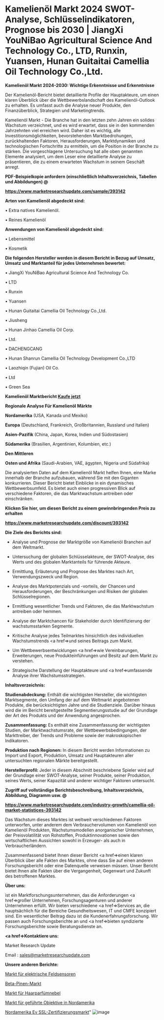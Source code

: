 # Kamelienöl Markt 2024 SWOT-Analyse, Schlüsselindikatoren, Prognose bis 2030 | JiangXi YouNiBao Agricultural Science And Technology Co., LTD, Runxin, Yuansen, Hunan Guitaitai Camellia Oil Technology Co.,Ltd.

<strong>Kamelienöl Markt 2024-2030: Wichtige Erkenntnisse und Erkenntnisse</strong>

Der Kamelienöl-Bericht bietet detaillierte Profile der Hauptakteure, um einen klaren Überblick über die Wettbewerbslandschaft des Kamelienöl-Outlook zu erhalten. Es umfasst auch die Analyse neuer Produkte, den Finanzüberblick, Strategien und Marketingtrends.

Kamelienöl Markt - Die Branche hat in den letzten zehn Jahren ein solides Wachstum verzeichnet, und es wird erwartet, dass sie in den kommenden Jahrzehnten viel erreichen wird. Daher ist es wichtig, alle Investitionsmöglichkeiten, bevorstehenden Marktbedrohungen, zurückhaltenden Faktoren, Herausforderungen, Marktdynamiken und technologischen Fortschritte zu ermitteln, um die Position in der Branche zu stärken. Die vorgeschlagene Untersuchung hat alle oben genannten Elemente analysiert, um dem Leser eine detaillierte Analyse zu präsentieren, die zu einem erwarteten Wachstum in seinem Geschäft anregt.



<strong><b>PDF-Beispielkopie anfordern (einschließlich Inhaltsverzeichnis, Tabellen und Abbildungen) @ </b></strong>

<strong><a href=https://www.marketresearchupdate.com/sample/393142>

<strong>https://www.marketresearchupdate.com/sample/393142</u></a></strong></strong>



<strong>Arten von Kamelienöl abgedeckt sind:</strong>

• Extra natives Kamelienöl.

• Reines Kamelienöl



<strong>Anwendungen von Kamelienöl abgedeckt sind:</strong>

• Lebensmittel

• Kosmetik



<strong>Die folgenden Hersteller werden in diesem Bericht in Bezug auf Umsatz, Umsatz und Marktanteil für jedes Unternehmen bewertet:</strong>

• JiangXi YouNiBao Agricultural Science And Technology Co.

• LTD

• Runxin

• Yuansen

• Hunan Guitaitai Camellia Oil Technology Co.,Ltd.

• Jiusheng

• Hunan Jinhao Camellia Oil Corp.

• Ltd.

• DACHENGCANG

• Hunan Shanrun Camellia Oil Technology Development Co.,LTD

• Laozhiqin (Fujian) Oil Co.

• Ltd

• Green Sea



<strong>Kamelienöl Marktbericht <a href=https://www.marketresearchupdate.com/buynow/393142>Kaufe jetzt</a></strong>



<strong>Regionale Analyse Für Kamelienöl Märkte</strong>



<strong>Nordamerika</strong> (USA, Kanada und Mexiko)



<strong>Europa</strong> (Deutschland, Frankreich, Großbritannien, Russland und Italien)



<strong>Asien-Pazifik</strong> (China, Japan, Korea, Indien und Südostasien)



<strong>Südamerika</strong> (Brasilien, Argentinien, Kolumbien, etc.)



<strong>Den Mittleren</strong> 

<strong>Osten und Afrika</strong> (Saudi-Arabien, VAE, ägypten, Nigeria und Südafrika)

Die analysierten Daten auf dem Kamelienöl Markt helfen Ihnen, eine Marke innerhalb der Branche aufzubauen, während Sie mit den Giganten konkurrieren. Dieser Bericht bietet Einblicke in ein dynamisches Wettbewerbsumfeld. Es bietet auch einen progressiven Blick auf verschiedene Faktoren, die das Marktwachstum antreiben oder einschränken.



<strong>Klicken Sie hier, um diesen Bericht zu einem gewinnbringenden Preis zu erhalten
</strong>

<strong><a href=https://www.marketresearchupdate.com/discount/393142>https://www.marketresearchupdate.com/discount/393142</b></u></strong></a>



<strong>Die Ziele des Berichts sind:</strong>

- Analyse und Prognose der Marktgröße von Kamelienöl Branchen auf dem Weltmarkt.

- Untersuchung der globalen Schlüsselakteure, der SWOT-Analyse, des Werts und des globalen Marktanteils für führende Akteure.

- Ermittlung, Erläuterung und Prognose des Marktes nach Art, Verwendungszweck und Region.

- Analyse des Marktpotenzials und -vorteils, der Chancen und Herausforderungen, der Beschränkungen und Risiken der globalen Schlüsselregionen.

- Ermittlung wesentlicher Trends und Faktoren, die das Marktwachstum antreiben oder hemmen.

- Analyse der Marktchancen für Stakeholder durch Identifizierung der wachstumsstarken Segmente.

- Kritische Analyse jedes Teilmarktes hinsichtlich des individuellen Wachstumstrends <a href=>und</a> seines Beitrags zum Markt.

- Um Wettbewerbsentwicklungen <a href=>wie</a> Vereinbarungen, Erweiterungen, neue Produkteinführungen und Besitz auf dem Markt zu verstehen.

- Strategische Darstellung der Hauptakteure und <a href=>umfas</a>sende Analyse ihrer Wachstumsstrategien.



<strong>Inhaltsverzeichnis:</strong>



<strong>Studienabdeckung:</strong> Enthält die wichtigsten Hersteller, die wichtigsten Marktsegmente, den Umfang der auf dem Weltmarkt angebotenen Produkte, die berücksichtigten Jahre und die Studienziele. Darüber hinaus wird die im Bericht bereitgestellte Segmentierungsstudie auf der Grundlage der Art des Produkts und der Anwendung angesprochen.



<strong>Zusammenfassung:</strong> Es enthält eine Zusammenfassung der wichtigsten Studien, der Marktwachstumsrate, der Wettbewerbsbedingungen, der Markttreiber, der Trends und Probleme sowie der makroskopischen Indikatoren.



<strong>Produktion nach Regionen:</strong> In diesem Bericht werden Informationen zu Import und Export, Produktion, Umsatz und Hauptakteuren aller untersuchten regionalen Märkte bereitgestellt.



<strong>Herstellerprofil:</strong> Jeder in diesem Abschnitt beschriebene Spieler wird auf der Grundlage einer SWOT-Analyse, seiner Produkte, seiner Produktion, seines Werts, seiner Kapazität und anderer wichtiger Faktoren untersucht.



<strong><b>Zugriff auf vollständige Berichtsbeschreibung, Inhaltsverzeichnis, Abbildung, Diagramm usw. @ </b></strong>

<strong><a href=https://www.marketresearchupdate.com/industry-growth/camellia-oil-market-statistices-393142>https://www.marketresearchupdate.com/industry-growth/camellia-oil-market-statistices-393142</a></strong>

Das Wachstum dieses Marktes ist weltweit verschiedenen Faktoren unterworfen, unter anderem dem Verbrauchervolumen von Kamelienöl von Kamelienöl Produkten, Wachstumsmodellen anorganischer Unternehmen, der Preisvolatilität von Rohstoffen, Produktinnovationen sowie den wirtschaftlichen Aussichten sowohl in Erzeuger- als auch in Verbraucherländern.

Zusammenfassend bietet Ihnen dieser Bericht <a href=>einen</a> klaren Überblick über alle Fakten des Marktes, ohne dass Sie auf einen anderen Forschungsbericht oder eine Datenquelle verweisen müssen. Unser Bericht bietet Ihnen alle Fakten über die Vergangenheit, Gegenwart und Zukunft des betroffenen Marktes.



<strong>Über uns:</strong>

 ist ein Marktforschungsunternehmen, das die Anforderungen <a href=>großer</a> Unternehmen, Forschungsagenturen und anderer Unternehmen erfüllt. Wir bieten verschiedene <a href=>Services</a> an, die hauptsächlich für die Bereiche Gesundheitswesen, IT und CMFE konzipiert sind. Ein wesentlicher Beitrag dazu ist die Kundenerfahrungsforschung. Wir passen auch Forschungsberichte an und <a href=>bieten</a> syndizierte Forschungsberichte sowie Beratungsdienste an.



<strong><a href=>Kontaktiere uns:</a></strong>

Market Research Update

Email : sales@marketresearchupdate.com



<strong>Unsere anderen Berichte:</strong>

<a href=https://www.linkedin.com/pulse/electric-field-sensors-market-has-huge-demand>Markt für elektrische Feldsensoren</a>

<a href=https://www.linkedin.com/pulse/beta-pinene-market-report-2023-top-company-trends>Beta-Pinen-Markt</a>

<a href=https://www.linkedin.com/pulse/hair-perfume-mist-market-outlooks-2023-size>Markt für Haarparfümnebel</a>

<a href=https://www.linkedin.com/pulse/north-america-led-lenses-market-2023-current>Markt für geführte Objektive in Nordamerika</a>

<a href=https://www.linkedin.com/pulse/north-america-ev-ssl-certification-market-j3zof/>Nordamerika Ev SSL-Zertifizierungsmarkt</a>"
![image](https://github.com/meghapanth/markettrends/assets/163847665/115e305c-482b-4c39-b64c-50ae4e322caa)
